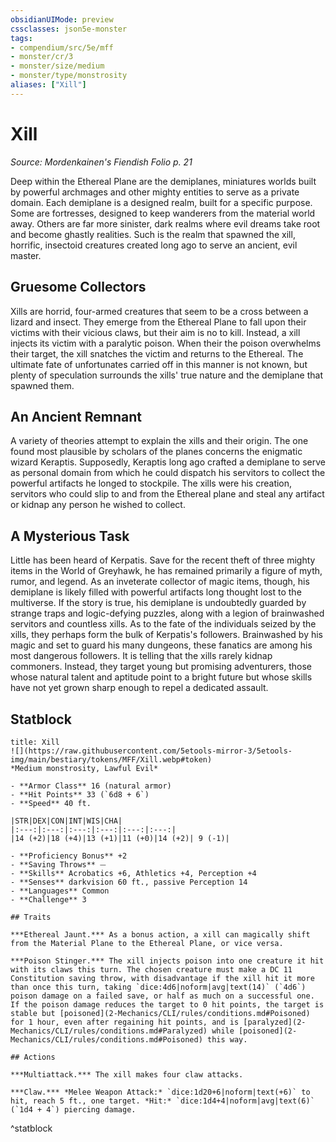 ```yaml
---
obsidianUIMode: preview
cssclasses: json5e-monster
tags:
- compendium/src/5e/mff
- monster/cr/3
- monster/size/medium
- monster/type/monstrosity
aliases: ["Xill"]
---
```

# Xill
*Source: Mordenkainen's Fiendish Folio p. 21*  

Deep within the Ethereal Plane are the demiplanes, miniatures worlds built by powerful archmages and other mighty entities to serve as a private domain. Each demiplane is a designed realm, built for a specific purpose. Some are fortresses, designed to keep wanderers from the material world away. Others are far more sinister, dark realms where evil dreams take root and become ghastly realities. Such is the realm that spawned the xill, horrific, insectoid creatures created long ago to serve an ancient, evil master.

## Gruesome Collectors

Xills are horrid, four-armed creatures that seem to be a cross between a lizard and insect. They emerge from the Ethereal Plane to fall upon their victims with their vicious claws, but their aim is no to kill. Instead, a xill injects its victim with a paralytic poison. When their the poison overwhelms their target, the xill snatches the victim and returns to the Ethereal. The ultimate fate of unfortunates carried off in this manner is not known, but plenty of speculation surrounds the xills' true nature and the demiplane that spawned them.

## An Ancient Remnant

A variety of theories attempt to explain the xills and their origin. The one found most plausible by scholars of the planes concerns the enigmatic wizard Keraptis. Supposedly, Keraptis long ago crafted a demiplane to serve as personal domain from which he could dispatch his servitors to collect the powerful artifacts he longed to stockpile. The xills were his creation, servitors who could slip to and from the Ethereal plane and steal any artifact or kidnap any person he wished to collect.

## A Mysterious Task

Little has been heard of Kerpatis. Save for the recent theft of three mighty items in the World of Greyhawk, he has remained primarily a figure of myth, rumor, and legend. As an inveterate collector of magic items, though, his demiplane is likely filled with powerful artifacts long thought lost to the multiverse. If the story is true, his demiplane is undoubtedly guarded by strange traps and logic-defying puzzles, along with a legion of brainwashed servitors and countless xills. As to the fate of the individuals seized by the xills, they perhaps form the bulk of Kerpatis's followers. Brainwashed by his magic and set to guard his many dungeons, these fanatics are among his most dangerous followers. It is telling that the xills rarely kidnap commoners. Instead, they target young but promising adventurers, those whose natural talent and aptitude point to a bright future but whose skills have not yet grown sharp enough to repel a dedicated assault.

## Statblock

```ad-statblock
title: Xill
![](https://raw.githubusercontent.com/5etools-mirror-3/5etools-img/main/bestiary/tokens/MFF/Xill.webp#token)
*Medium monstrosity, Lawful Evil*

- **Armor Class** 16 (natural armor)
- **Hit Points** 33 (`6d8 + 6`)
- **Speed** 40 ft.

|STR|DEX|CON|INT|WIS|CHA|
|:---:|:---:|:---:|:---:|:---:|:---:|
|14 (+2)|18 (+4)|13 (+1)|11 (+0)|14 (+2)| 9 (-1)|

- **Proficiency Bonus** +2
- **Saving Throws** ⏤
- **Skills** Acrobatics +6, Athletics +4, Perception +4
- **Senses** darkvision 60 ft., passive Perception 14
- **Languages** Common
- **Challenge** 3

## Traits

***Ethereal Jaunt.*** As a bonus action, a xill can magically shift from the Material Plane to the Ethereal Plane, or vice versa.

***Poison Stinger.*** The xill injects poison into one creature it hit with its claws this turn. The chosen creature must make a DC 11 Constitution saving throw, with disadvantage if the xill hit it more than once this turn, taking `dice:4d6|noform|avg|text(14)` (`4d6`) poison damage on a failed save, or half as much on a successful one. If the poison damage reduces the target to 0 hit points, the target is stable but [poisoned](2-Mechanics/CLI/rules/conditions.md#Poisoned) for 1 hour, even after regaining hit points, and is [paralyzed](2-Mechanics/CLI/rules/conditions.md#Paralyzed) while [poisoned](2-Mechanics/CLI/rules/conditions.md#Poisoned) this way.

## Actions

***Multiattack.*** The xill makes four claw attacks.

***Claw.*** *Melee Weapon Attack:* `dice:1d20+6|noform|text(+6)` to hit, reach 5 ft., one target. *Hit:* `dice:1d4+4|noform|avg|text(6)` (`1d4 + 4`) piercing damage.
```
^statblock